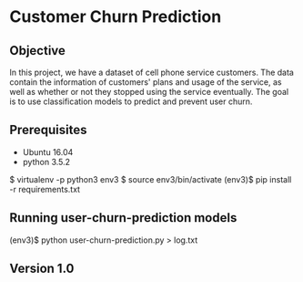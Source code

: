 # Customer Churn Prediction

## Objective
In this project, we have a dataset of cell phone service customers. The data contain the information of customers' plans
and usage of the service, as well as whether or not they stopped using the service eventually. The goal is to
use classification models to predict and prevent user churn.


## Prerequisites
* Ubuntu 16.04
* python 3.5.2

$ virtualenv -p python3 env3
$ source env3/bin/activate 
(env3)$ pip install -r requirements.txt

## Running user-churn-prediction models

(env3)$ python user-churn-prediction.py > log.txt

## Version 1.0
